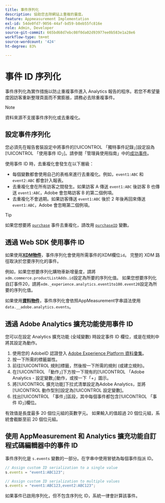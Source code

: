 ```yaml
---
title: 事件序列化
description: 協助您去除網站上重複的量度。
feature: Appmeasurement Implementation
exl-id: 54de0fd7-9056-44af-bd59-b8eb55fc816e
role: Admin, Developer
source-git-commit: 665bd68d7ebc08f0da02d93977ee0b583e1a28e6
workflow-type: tm+mt
source-wordcount: '424'
ht-degree: 83%

---
```


# 事件 ID 序列化

事件序列化為實作措施以防止重複事件進入 Analytics 報告的程序。若您不希望量度因訪客重新整理頁面而不實膨脹，請務必去除重複事件。

>[!NOTE]
>
>資料來源不支援事件序列化或去重複化。

## 設定事件序列化

您必須先在報告套裝設定中將事件的[!UICONTROL 「獨特事件記錄」]設定設為[!UICONTROL 「使用事件 ID」]。請參閱「管理員使用指南」中的[成功事件](/help/admin/admin/c-manage-report-suites/c-edit-report-suites/conversion-var-admin/c-success-events/success-event.md)。

使用事件 ID 時，去重複化會發生在以下層級：

* 每個變數都會使用自己的表格來進行去重複化。例如，`event1:ABC` 和 `event2:ABC` 都會計入報表。
* 去重複化會在所有訪客之間發生。如果訪客 A 傳送 `event1:ABC` 後訪客 B 也傳送 `event1:ABC`，Adobe 會忽略訪客 B 的第二個例項。
* 去重複化不會過期。如果訪客傳送 `event1:ABC` 後於 2 年後再回來傳送 `event1:ABC`，Adobe 會忽略第二個例項。

>[!TIP]
>
>如果您想要將 [`purchase`](event-purchase.md) 事件去重複化，請改用 [`purchaseID`](../purchaseid.md) 變數。

## 透過 Web SDK 使用事件 ID

如果使用&#x200B;[**XDM物件**](/help/implement/aep-edge/xdm-var-mapping.md)，事件序列化會使用所需事件的XDM欄位`id`。 完整的 XDM 路徑取決於您要序列化的事件。

例如，如果您想要序列化購物車新增量度，請將`xdm.commerce.productListAdds.id`設定為所要的序列化值。 如果您想要序列化自訂事件20，請將`xdm._experience.analytics.event1to100.event20`設定為所要的序列化值。

如果使用&#x200B;[**資料物件**](/help/implement/aep-edge/data-var-mapping.md)，事件序列化會依照AppMeasurement字串語法使用`data.__adobe.analytics.events`。

## 透過 Adobe Analytics 擴充功能使用事件 ID

您可以在設定 Analytics 擴充功能 (全域變數) 時設定事件 ID 欄位，或是在規則中將其設定為動作。

1. 使用您的 AdobeID 認證登入 [Adobe Experience Platform 資料彙集](https://experience.adobe.com/data-collection)。
2. 按一下所需的標籤屬性。
3. 前往[!UICONTROL 規則]標籤，然後按一下所需的規則 (或建立規則)。
4. 在[!UICONTROL 「動作」]下方按一下現有的[!UICONTROL 「Adobe Analytics - 設定變數」]動作，或按一下「+」圖示。
5. 將[!UICONTROL 擴充功能]下拉式清單設定為Adobe Analytics，並將[!UICONTROL 動作型別]設定為[!UICONTROL 設定變數]。
6. 找出[!UICONTROL 「事件」]區段，其中每個事件都包含[!UICONTROL 「事件 ID」]欄位。

有效值是長度最多 20 個位元組的英數字元。 如果輸入的值超過 20 個位元組，系統會截斷至前 20 個位元組。

## 使用 AppMeasurement 和 Analytics 擴充功能自訂程式碼編輯器中的事件 ID

事件序列化是 `s.events` 變數的一部分。在字串中使用冒號為每個事件指派 ID。

```js
// Assign custom ID serialization to a single value
s.events = "event1:ABC123";

// Assign custom ID serialization to multiple values
s.events = "event1:ABC123,event2:ABC123";
```

如果事件已啟用序列化，但不包含序列化 ID，系統一律會計算該事件。
